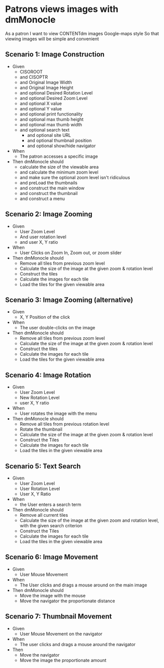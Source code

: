 # Patrons views images with dmMonocle

As a patron
I want to view CONTENTdm images Google-maps style
So that viewing images will be simple and convenient

## Scenario 1: Image Construction

+ Given 
	+ CISOROOT
	+ and CISOPTR
	+ and Original Image Width
	+ and Original Image Height
	+ and optional Desired Rotation Level
	+ and optional Desired Zoom Level
	+ and optional X value
	+ and optional Y value
	+ and optional print functionality
	+ and optional max thumb height
	+ and optional max thumb width
  + and optional search text
	+ and optional site URL
	+ and optional thumbnail position
	+ and optional show/hide navigator
+ When
	+ The patron accesses a specific image
+ Then dmMonocle should
	+ calculate the size of the viewable area
	+ and calculate the minimum zoom level
	+ and make sure the optional zoom level isn't ridiculous
	+ and preLoad the thumbnails
	+ and construct the main window
	+ and construct the thumbnail
	+ and construct a menu

## Scenario 2: Image Zooming

+ Given
	+ User Zoom Level
	+ And user rotation level
	+ and user X, Y ratio
+ When
	+ User Clicks on Zoom In, Zoom out, or zoom slider
+ Then dmMonocle should
	+ Remove all tiles from previous zoom level
	+ Calculate the size of the image at the given zoom & rotation level
	+ Construct the tiles
	+ Calculate the images for each tile
	+ Load the tiles for the given viewable area
	
## Scenario 3: Image Zooming (alternative)

+ Given
	+ X, Y Position of the click
+ When
	+ The user double-clicks on the image
+ Then dmMonocle should
	+ Remove all tiles from previous zoom level
	+ Calculate the size of the image at the given zoom & rotation level
	+ Construct the tiles
	+ Calculate the images for each tile
	+ Load the tiles for the given viewable area
	
## Scenario 4: Image Rotation

+ Given
	+ User Zoom Level
	+ New Rotation Level
	+ user X, Y ratio
+ When
	+ User rotates the image with the menu
+ Then dmMonocle should
	+ Remove all tiles from previous rotation level
	+ Rotate the thumbnail
	+ Calculate the size of the image at the given zoom & rotation level
	+ Construct the Tiles
	+ Calculate the images for each tile
	+ Load the tiles in the given viewable area
	
## Scenario 5: Text Search

+ Given
	+ User Zoom Level
	+ User Rotation Level
	+ User X, Y Ratio
+ When 
	+ the User enters a search term
+ Then dmMonocle should
	+ Remove all current tiles
	+ Calculate the size of the image at the given zoom and rotation level, with the given search criterion
	+ Construct the Tiles
	+ Calculate the images for each tile
	+ Load the tiles in the given viewable area

## Scenario 6: Image Movement

+ Given
	+ User Mouse Movement
+ When
	+ The User clicks and drags a mouse around on the main image
+ Then dmMonocle should
	+ Move the image with the mouse
	+ Move the navigator the proportionate distance

## Scenario 7: Thumbnail Movement

+ Given
	+ User Mouse Movement on the navigator
+ When
	+ The user clicks and drags a mouse around the navigator
+ Then
	+ Move the navigator
	+ Move the image the proportionate amount

